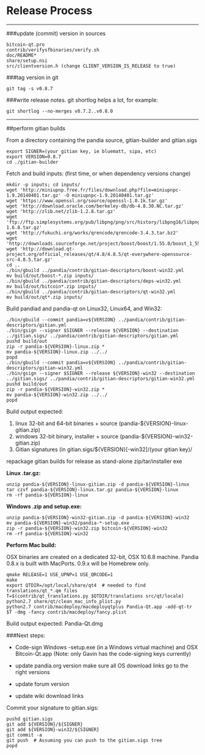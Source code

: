 Release Process
====================

* * *

###update (commit) version in sources


	bitcoin-qt.pro
	contrib/verifysfbinaries/verify.sh
	doc/README*
	share/setup.nsi
	src/clientversion.h (change CLIENT_VERSION_IS_RELEASE to true)

###tag version in git

	git tag -s v0.8.7

###write release notes. git shortlog helps a lot, for example:

	git shortlog --no-merges v0.7.2..v0.8.0

* * *

##perform gitian builds

 From a directory containing the pandia source, gitian-builder and gitian.sigs
  
	export SIGNER=(your gitian key, ie bluematt, sipa, etc)
	export VERSION=0.8.7
	cd ./gitian-builder

 Fetch and build inputs: (first time, or when dependency versions change)

	mkdir -p inputs; cd inputs/
	wget 'http://miniupnp.free.fr/files/download.php?file=miniupnpc-1.9.20140401.tar.gz' -O miniupnpc-1.9.20140401.tar.gz'
	wget 'https://www.openssl.org/source/openssl-1.0.1k.tar.gz'
	wget 'http://download.oracle.com/berkeley-db/db-4.8.30.NC.tar.gz'
	wget 'http://zlib.net/zlib-1.2.8.tar.gz'
	wget 'ftp://ftp.simplesystems.org/pub/libpng/png/src/history/libpng16/libpng-1.6.8.tar.gz'
	wget 'http://fukuchi.org/works/qrencode/qrencode-3.4.3.tar.bz2'
	wget 'http://downloads.sourceforge.net/project/boost/boost/1.55.0/boost_1_55_0.tar.bz2'
	wget 'http://download.qt-project.org/official_releases/qt/4.8/4.8.5/qt-everywhere-opensource-src-4.8.5.tar.gz'
	cd ..
	./bin/gbuild ../pandia/contrib/gitian-descriptors/boost-win32.yml
	mv build/out/boost-*.zip inputs/
	./bin/gbuild ../pandia/contrib/gitian-descriptors/deps-win32.yml
	mv build/out/bitcoin*.zip inputs/
	./bin/gbuild ../pandia/contrib/gitian-descriptors/qt-win32.yml
	mv build/out/qt*.zip inputs/

 Build pandiad and pandia-qt on Linux32, Linux64, and Win32:
  
	./bin/gbuild --commit pandia=v${VERSION} ../pandia/contrib/gitian-descriptors/gitian.yml
	./bin/gsign --signer $SIGNER --release ${VERSION} --destination ../gitian.sigs/ ../pandia/contrib/gitian-descriptors/gitian.yml
	pushd build/out
	zip -r pandia-${VERSION}-linux.zip *
	mv pandia-${VERSION}-linux.zip ../../
	popd
	./bin/gbuild --commit pandia=v${VERSION} ../pandia/contrib/gitian-descriptors/gitian-win32.yml
	./bin/gsign --signer $SIGNER --release ${VERSION}-win32 --destination ../gitian.sigs/ ../pandia/contrib/gitian-descriptors/gitian-win32.yml
	pushd build/out
	zip -r pandia-${VERSION}-win32.zip *
	mv pandia-${VERSION}-win32.zip ../../
	popd

  Build output expected:

  1. linux 32-bit and 64-bit binaries + source (pandia-${VERSION}-linux-gitian.zip)
  2. windows 32-bit binary, installer + source (pandia-${VERSION}-win32-gitian.zip)
  3. Gitian signatures (in gitian.sigs/${VERSION}[-win32]/(your gitian key)/

repackage gitian builds for release as stand-alone zip/tar/installer exe

**Linux .tar.gz:**

	unzip pandia-${VERSION}-linux-gitian.zip -d pandia-${VERSION}-linux
	tar czvf pandia-${VERSION}-linux.tar.gz pandia-${VERSION}-linux
	rm -rf pandia-${VERSION}-linux

**Windows .zip and setup.exe:**

	unzip pandia-${VERSION}-win32-gitian.zip -d pandia-${VERSION}-win32
	mv pandia-${VERSION}-win32/pandia-*-setup.exe .
	zip -r pandia-${VERSION}-win32.zip bitcoin-${VERSION}-win32
	rm -rf pandia-${VERSION}-win32

**Perform Mac build:**

  OSX binaries are created on a dedicated 32-bit, OSX 10.6.8 machine.
  Pandia 0.8.x is built with MacPorts.  0.9.x will be Homebrew only.

	qmake RELEASE=1 USE_UPNP=1 USE_QRCODE=1
	make
	export QTDIR=/opt/local/share/qt4  # needed to find translations/qt_*.qm files
	T=$(contrib/qt_translations.py $QTDIR/translations src/qt/locale)
	python2.7 share/qt/clean_mac_info_plist.py
	python2.7 contrib/macdeploy/macdeployqtplus Pandia-Qt.app -add-qt-tr $T -dmg -fancy contrib/macdeploy/fancy.plist

 Build output expected: Pandia-Qt.dmg

###Next steps:

* Code-sign Windows -setup.exe (in a Windows virtual machine) and
  OSX Bitcoin-Qt.app (Note: only Gavin has the code-signing keys currently)

* update pandia.org version
  make sure all OS download links go to the right versions

* update forum version

* update wiki download links

Commit your signature to gitian.sigs:

	pushd gitian.sigs
	git add ${VERSION}/${SIGNER}
	git add ${VERSION}-win32/${SIGNER}
	git commit -a
	git push  # Assuming you can push to the gitian.sigs tree
	popd

